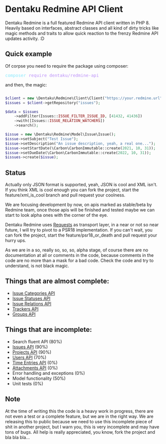 # Dentaku Redmine API Client

Dentaku Redmine is a full featured Redmine API client written in PHP 8. Heavily based on interfaces, abstract classes and all kind of dirty tricks like magic methods and traits to allow quick reaction to the frenzy Redmine API updates activity. :D

## Quick example

Of corpse you need to require the package using composer:


<pre><font color="#8BE9FD">composer</font><font color="#F8F8F2"> </font><font color="#BD93F9">require</font><font color="#F8F8F2"> </font><font color="#BD93F9">dentaku/redmine-api</font></pre>

and then, the magic:

```php

$client = new \Dentaku\Redmine\Client\Client("https://your.redmine.url", "your.api.key");
$issues = $client->getRepository("issues");

$data = $issues
    ->addFilter(Issues::ISSUE_FILTER_ISSUE_ID, [41432, 41436])
    ->with([Issues::ISSUE_RELATION_WATCHERS])
    ->search();

$issue = new \Dentaku\Redmine\Model\Issue\Issue();
$issue->setSubject("Test Issue");
$issue->setDescription("An issue description, yeah, a real one...");
$issue->setStartDate(\Carbon\CarbonImmutable::create(2021, 10, 31));
$issue->setDueDate(\Carbon\CarbonImmutable::create(2022, 10, 31));
$issues->create($issue);

```

## Status

Actually only JSON format is supported, yeah, JSON is cool and XML isn't. If you think  XML is cool enough you can fork the project, start the feature/xml_is_cool branch and pull request your coolness.

We are focusing development by now, on apis marked as stable/beta by Redmine team, once those apis will be finished and tested maybe we can start to look alpha ones with the corner of the eye.

Dentaku Redmine uses [Requests](https://requests.ryanmccue.info/) as transport layer, in a near or not so near future, I will try to pivot to a PSR18 implementation. If you can't wait, you can fork the project, start the feature/psr18_or_death and pull request your hurry ups.

As we are in a so, really so, so, so, alpha stage, of course there are no documentation at all or comments in the code, because comments in the code are no more than a mask for a bad code. Check the code and try to understand, is not black magic.

## Things that are almost complete:
 - [Issue Categories API](https://www.redmine.org/projects/redmine/wiki/Rest_IssueCategories)
 - [Issue Statuses API](https://www.redmine.org/projects/redmine/wiki/Rest_IssueStatuses)
 - [Issue Relations API](https://www.redmine.org/projects/redmine/wiki/Rest_IssueRelations)
 - [Trackers API](https://www.redmine.org/projects/redmine/wiki/Rest_Trackers)
 - [Groups API](https://www.redmine.org/projects/redmine/wiki/Rest_Groups)

## Things that are incomplete:
- Search fluent API (80%)
- [Issues API](https://www.redmine.org/projects/redmine/wiki/Rest_Issues) (90%)
- [Projects API](https://www.redmine.org/projects/redmine/wiki/Rest_Projects) (90%)
- [Users API](https://www.redmine.org/projects/redmine/wiki/Rest_Users) (70%)
- [Time Entries API](https://www.redmine.org/projects/redmine/wiki/Rest_TimeEntries) (0%)
- [Attachments API](https://www.redmine.org/projects/redmine/wiki/Rest_Attachments) (0%)
- Error handling and exceptions (0%)
- Model functionality (50%)
- Unit tests (0%)

## Note

At the time of writing this the code is a heavy work in progress, there are not even a test or a complete feature, but we are in the right way. We are releasing this to public because we need to use this incomplete piece of shit in another project, but I warn you, this is very incomplete and may have tons of bugs.  All help is really appreciated, you know, fork the project and bla bla bla...
